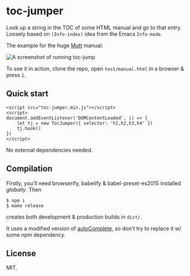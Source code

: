 # toc-jumper

Look up a string in the TOC of some HTML manual and go to that entry.
Loosely based on `(Info-index)` idea from the Emacs `Info-mode`.

The example for the huge [Mutt](http://www.mutt.org/) manual:

![A screenshot of running toc-jump](https://raw.github.com/gromnitsky/toc-jumper/master/test/screenshot1.png)

To see it in action, clone the repo, open `test/manual.html` in a
browser & press <kbd>i</kbd>.

## Quick start

~~~
<script src="toc-jumper.min.js"></script>
<script>
document.addEventListener('DOMContentLoaded', () => {
	let tj = new TocJumper({ selector: 'h1,h2,h3,h4' })
	tj.hook()
})
</script>
~~~

No external dependencies needed.

## Compilation

Firstly, you'll need browserify, babelify & babel-preset-es2015
installed _globally_. Then

	$ npm i
	$ make release

creates both development & production builds in `dist/`.

It uses a modified version of
[autoComplete](https://goodies.pixabay.com/javascript/auto-complete/demo.html),
so don't try to replace it w/ some npm dependency.

## License

MIT.
